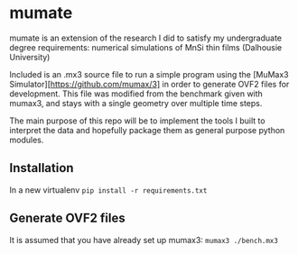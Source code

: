 # mumate

mumate is an extension of the research I did to satisfy my undergraduate degree requirements: numerical simulations of MnSi thin films (Dalhousie University)

Included is an .mx3 source file to run a simple program using the [MuMax3 Simulator][https://github.com/mumax/3] in order to generate OVF2 files for development.
This file was modified from the benchmark given with mumax3, and stays with a single geometry over multiple time steps.

The main purpose of this repo will be to implement the tools I built to interpret the data and hopefully package them as general purpose python modules.

## Installation
In a new virtualenv
`pip install -r requirements.txt`

## Generate OVF2 files
It is assumed that you have already set up mumax3:
`mumax3 ./bench.mx3`